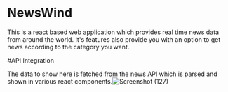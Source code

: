 # NewsWind

This is a react based web application which provides real time news data from around the world.
It's  features also provide you with an option to get news according to the category you want.

#API Integration

The data to show here is fetched from the news API which is parsed and shown in various react components.![Screenshot (127)](https://github.com/harsh-kumar213/NewsWind/assets/125390253/82513283-7db4-4643-a403-2e82097323c7)
